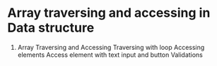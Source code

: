 # Array traversing and accessing in Data structure

1. Array Traversing and Accessing
Traversing with loop
Accessing elements
Access element with text input and button 
Validations